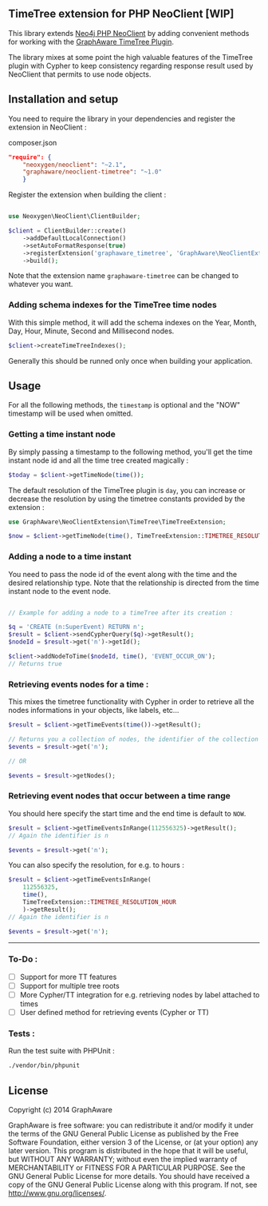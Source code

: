 ## TimeTree extension for PHP NeoClient [WIP]

This library extends [Neo4j PHP NeoClient](https://github.com/neoxygen/neo4j-neoclient) by adding convenient methods
for working with the [GraphAware TimeTree Plugin](https://github.com/graphaware/neo4j-timetree).

The library mixes at some point the high valuable features of the TimeTree plugin with Cypher to keep consistency regarding
response result used by NeoClient that permits to use node objects.

## Installation and setup

You need to require the library in your dependencies and register the extension in NeoClient :


composer.json

```json
"require": {
    "neoxygen/neoclient": "~2.1",
    "graphaware/neoclient-timetree": "~1.0"
    }
```

Register the extension when building the client :

```php

use Neoxygen\NeoClient\ClientBuilder;

$client = ClientBuilder::create()
    ->addDefaultLocalConnection()
    ->setAutoFormatResponse(true)
    ->registerExtension('graphaware_timetree', 'GraphAware\NeoClientExtension\TimeTree\TimeTreeExtension')
    ->build();
```

Note that the extension name `graphaware-timetree` can be changed to whatever you want.

### Adding schema indexes for the TimeTree time nodes

With this simple method, it will add the schema indexes on the Year, Month, Day, Hour, Minute, Second and Millisecond 
nodes.

```php
$client->createTimeTreeIndexes();
```

Generally this should be runned only once when building your application.


## Usage

For all the following methods, the `timestamp` is optional and the "NOW" timestamp will be used when omitted.

### Getting a time instant node

By simply passing a timestamp to the following method, you'll get the time instant node id and all the time tree
created magically :

```php
$today = $client->getTimeNode(time());
```

The default resolution of the TimeTree plugin is `day`, you can increase or decrease the resolution by using the 
timetree constants provided by the extension :

```php
use GraphAware\NeoClientExtension\TimeTree\TimeTreeExtension;

$now = $client->getTimeNode(time(), TimeTreeExtension::TIMETREE_RESOLUTION_MILLISECOND);
```

### Adding a node to a time instant

You need to pass the node id of the event along with the time and the desired relationship type. Note that 
the relationship is directed from the time instant node to the event node.

```php

// Example for adding a node to a timeTree after its creation :

$q = 'CREATE (n:SuperEvent) RETURN n';
$result = $client->sendCypherQuery($q)->getResult();
$nodeId = $result->get('n')->getId();

$client->addNodeToTime($nodeId, time(), 'EVENT_OCCUR_ON');
// Returns true
```

### Retrieving events nodes for a time :

This mixes the timetree functionality with Cypher in order to retrieve all the nodes informations in your objects, like
labels, etc...

```php
$result = $client->getTimeEvents(time())->getResult();

// Returns you a collection of nodes, the identifier of the collection is "n"
$events = $result->get('n');

// OR

$events = $result->getNodes();
```

### Retrieving event nodes that occur between a time range

You should here specify the start time and the end time is default to `NOW`.

```php
$result = $client->getTimeEventsInRange(112556325)->getResult();
// Again the identifier is n

$events = $result->get('n');
```

You can also specify the resolution, for e.g. to hours :

```php
$result = $client->getTimeEventsInRange(
    112556325, 
    time(), 
    TimeTreeExtension::TIMETREE_RESOLUTION_HOUR
    )->getResult();
// Again the identifier is n

$events = $result->get('n');
```

----

### To-Do :

- [ ] Support for more TT features
- [ ] Support for multiple tree roots
- [ ] More Cypher/TT integration for e.g. retrieving nodes by label attached to times
- [ ] User defined method for retrieving events (Cypher or TT)

### Tests :

Run the test suite with PHPUnit :

```bash
./vendor/bin/phpunit
```

## License

Copyright (c) 2014 GraphAware

GraphAware is free software: you can redistribute it and/or modify it under the terms of the GNU General Public License as published by the Free Software Foundation, 
either version 3 of the License, or (at your option) any later version. This program is distributed in the hope that it will be useful, but WITHOUT ANY WARRANTY; 
without even the implied warranty of MERCHANTABILITY or FITNESS FOR A PARTICULAR PURPOSE. See the GNU General Public License for more details. 
You should have received a copy of the GNU General Public License along with this program. If not, see http://www.gnu.org/licenses/.



